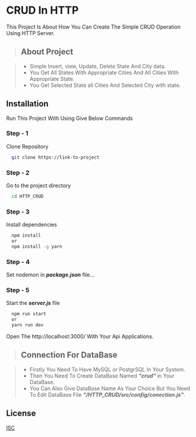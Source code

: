 
# CRUD In HTTP

This Project Is About How You Can Create The Simple CRUD Operation Using HTTP Server.


> ## About Project

> - Simple Insert, view, Update, Delete State And City data.
> - You Get All States With Appropriate Cities And All Cities With Appropriate State.
> - You Get Selected State all Cities And Selected City with state.
## Installation

Run This Project With Using Give Below Commands

### Step - 1

Clone Repository

```bash
  git clone https://link-to-project
```

### Step - 2

Go to the project directory

```bash
  cd HTTP_CRUD
```

### Step - 3

Install dependencies

```bash
  npm install
  or 
  npm install -g yarn
```

### Step - 4

Set nodemon in ***package.json*** file...

### Step - 5

Start the ***server.js*** file

```bash
  npm run start
  or
  yarn run dev
```


Open The http://localhost:3000/ With Your Api Applications.




> ## Connection For DataBase

> - Firstly You Need To Have MySQL or PostgrSQL In Your System.
> - Then You Need To Create DataBase Named ***"crud"*** in Your DataBase.
> - You Can Also Give DataBase Name As Your Choice But You Need To Edit DataBase File ***"/HTTP_CRUD/src/config/conection.js"***.


## License

[ISC](https://www.isc.org/licenses/)
